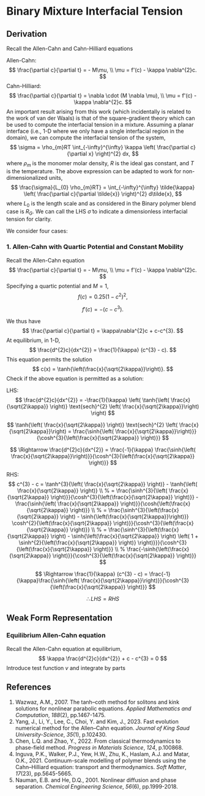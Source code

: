 # Binary Mixture Interfacial Tension

## Derivation

Recall the Allen-Cahn and Cahn-Hilliard equations

Allen-Cahn:
$$
\frac{\partial c}{\partial t} = - M\mu, \\
\mu = f'(c) - \kappa \nabla^{2}c.
$$
Cahn-Hilliard:
$$
\frac{\partial c}{\partial t} = \nabla \cdot (M \nabla \mu), \\
\mu = f'(c) - \kappa \nabla^{2}c.
$$
An important result arising from this work (which incidentally is related to the work of van der Waals) is that of the square-gradient theory which can be used to compute the interfacial tension in a mixture. Assuming a planar interface (i.e., 1-D where we only have a single interfacial region in the domain), we can compute the interfacial tension of the system,
$$
\sigma = \rho_{m}RT \int_{-\infty}^{\infty} \kappa \left( \frac{\partial c}{\partial x} \right)^{2} dx,
$$
where $\rho_{m}$ is the monomer molar density, $R$ is the ideal gas constant, and $T$ is the temperature. The above expression can be adapted to work for non-dimensionalized units, 
$$
\frac{\sigma}{L_{0} \rho_{m}RT} = \int_{-\infty}^{\infty} \tilde{\kappa} \left( \frac{\partial c}{\partial \tilde{x}} \right)^{2} d\tilde{x},
$$
where $L_{0}$ is the length scale and as considered in the Binary polymer blend case is $R_{G}$. We can call the LHS $\tilde{\sigma}$ to indicate a dimensionless interfacial tension for clarity. 

We consider four cases:

### 1. Allen-Cahn with Quartic Potential and Constant Mobility

Recall the Allen-Cahn equation
$$
\frac{\partial c}{\partial t} = - M\mu, \\
\mu = f'(c) - \kappa \nabla^{2}c.
$$
Specifying a quartic potential and $M = 1$, 
$$
f(c) = 0.25(1-c^{2})^{2},
$$

$$
f'(c) = -(c-c^{3}).
$$

We thus have 
$$
\frac{\partial c}{\partial t} = \kappa\nabla^{2}c +   c-c^{3}.
$$
At equilibrium, in 1-D,
$$
\frac{d^{2}c}{dx^{2}} =  \frac{1}{\kappa} (c^{3} - c).
$$
This equation permits the solution 
$$
c(x) = \tanh{\left(\frac{x}{\sqrt{2\kappa}}\right)}.
$$
Check if the above equation is permitted as a solution:

LHS:
$$
\frac{d^{2}c}{dx^{2}} = -\frac{1}{\kappa} \left( \tanh{\left( \frac{x}{\sqrt{2\kappa}} \right)} \text{sech}^{2} \left( \frac{x}{\sqrt{2\kappa}}\right) \right)
$$

$$
\tanh{\left( \frac{x}{\sqrt{2\kappa}} \right)} \text{sech}^{2} \left( \frac{x}{\sqrt{2\kappa}}\right) = \frac{\sinh{\left( \frac{x}{\sqrt{2\kappa}}\right)}}{\cosh^{3}{\left(\frac{x}{\sqrt{2\kappa}} \right)}}
$$

$$
\Rightarrow \frac{d^{2}c}{dx^{2}} = \frac{-1}{\kappa} \frac{\sinh{\left( \frac{x}{\sqrt{2\kappa}}\right)}}{\cosh^{3}{\left(\frac{x}{\sqrt{2\kappa}} \right)}}
$$

RHS:
$$
c^{3} - c = \tanh^{3}{\left( \frac{x}{\sqrt{2\kappa}} \right)} - \tanh{\left( \frac{x}{\sqrt{2\kappa}} \right)} \\
%
= \frac{\sinh^{3}{\left( \frac{x}{\sqrt{2\kappa}} \right)}}{\cosh^{3}{\left(\frac{x}{\sqrt{2\kappa}} \right)}} - \frac{\sinh{\left( \frac{x}{\sqrt{2\kappa}} \right)}}{\cosh{\left(\frac{x}{\sqrt{2\kappa}} \right)}} \\
%
= \frac{\sinh^{3}{\left(\frac{x}{\sqrt{2\kappa}} \right) - \sinh{\left(\frac{x}{\sqrt{2\kappa}}\right)}} \cosh^{2}{\left(\frac{x}{\sqrt{2\kappa}} \right)}}{\cosh^{3}{\left(\frac{x}{\sqrt{2\kappa}} \right)}} \\
%
= \frac{\sinh^{3}{\left(\frac{x}{\sqrt{2\kappa}} \right) - \sinh{\left(\frac{x}{\sqrt{2\kappa}} \right) \left( 1 + \sinh^{2}{\left(\frac{x}{\sqrt{2\kappa}} \right)} \right)}}}{\cosh^{3}{\left(\frac{x}{\sqrt{2\kappa}} \right)}} \\
%
\frac{-\sinh{\left(\frac{x}{\sqrt{2\kappa}} \right)}}{\cosh^{3}{\left(\frac{x}{\sqrt{2\kappa}} \right)}}
$$

$$
\Rightarrow \frac{1}{\kappa} (c^{3} - c) = \frac{-1}{\kappa}\frac{\sinh{\left( \frac{x}{\sqrt{2\kappa}}\right)}}{\cosh^{3}{\left(\frac{x}{\sqrt{2\kappa}} \right)}}
$$

$$
\therefore LHS = RHS
$$



## Weak Form Representation

### Equilibrium Allen-Cahn equation

Recall the Allen-Cahn equation at equilibrium,
$$
\kappa \frac{d^{2}c}{dx^{2}} + c - c^{3} =  0
$$
Introduce test function $v$ and integrate by parts



## References

1. Wazwaz, A.M., 2007. The tanh–coth method for solitons and kink solutions for nonlinear parabolic equations. *Applied Mathematics and Computation*, *188*(2), pp.1467-1475.
2. Yang, J., Li, Y., Lee, C., Choi, Y. and Kim, J., 2023. Fast evolution numerical method for the Allen–Cahn equation. *Journal of King Saud University-Science*, *35*(1), p.102430.
3. Chen, L.Q. and Zhao, Y., 2022. From classical thermodynamics to phase-field method. *Progress in Materials Science*, *124*, p.100868.
4. Inguva, P.K., Walker, P.J., Yew, H.W., Zhu, K., Haslam, A.J. and Matar, O.K., 2021. Continuum-scale modelling of polymer blends using the Cahn–Hilliard equation: transport and thermodynamics. *Soft Matter*, *17*(23), pp.5645-5665.
5. Nauman, E.B. and He, D.Q., 2001. Nonlinear diffusion and phase separation. *Chemical Engineering Science*, *56*(6), pp.1999-2018.

